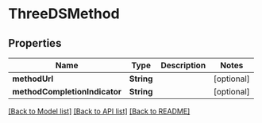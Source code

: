 # ThreeDSMethod

## Properties
Name | Type | Description | Notes
------------ | ------------- | ------------- | -------------
**methodUrl** | **String** |  | [optional] 
**methodCompletionIndicator** | **String** |  | [optional] 

[[Back to Model list]](../README.md#documentation-for-models) [[Back to API list]](../README.md#documentation-for-api-endpoints) [[Back to README]](../README.md)



